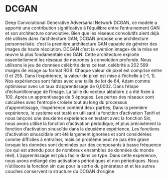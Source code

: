 # DCGAN
Deep Convolutional Generative Adversarial Network DCGAN, ce modele a apporté une contribution significative à l’équilibre entre l’entrainement GAN et son architecture 
convolutive. Bien que les réseaux convolutifs aient déjà été utilisés dans l’architecture GAN, DCGAN propose une architecture personnalisée. 
c’est la première architecture GAN capable de générer des images de haute
résolution. DCGAN c’est la «version image» de la mise en œuvre la plus fondamentale des GAN. Cette architecture exploite essentiellement les réseaux de neurones à
convolution profonde. Nous utilisons le jeu de données célébrité dans ce test. célébrité a 202 599 images
de visage au format RGB. Chaque valeur de pixel est comprise entre 0 et 255. Dans l’expérience, la valeur de pixel est mise à l’échelle à [-1, 1]. Nos expériences sont
faites avec une taille de lot de 64, Adam comme optimiseur avec un taux d’apprentissage de 0,0002. Dans l’étape d’échantillonnage de l’image. La taille du vecteur
aléatoire z a été fixée à 100. Après un apprentissage de 5 époques. Les pertes des
réseaux sont calculées avec l’entropie croisée tout au long du processus d’apprentissage, l’expérience contient deux parties, Dans la première expérience, le système 
est testé en utilisant la fonction d’activation TanH et
nous lançons une deuxième expérience en testant avec la fonction Sin, nous avons utilisé la fonction d’activation
périodique, et plus précisément la fonction d’activation sinusoïde dans la deuxième
expérience, Les fonctions d’activation sinusoïdale ont été largement ignorées et sont
considérées comme difficiles à entraîner, mais ce problème peut ne pas être grave
lorsque les données sont dominées par des composants à basse fréquence (ce qui est
attendu pour de nombreux ensembles de données du monde réel). L’apprentissage
est plus facile dans ce type. Dans cette expérience, nous
avons mélangé des activations périodiques et non périodiques. Nous n’utilisons la
fonction sin que pour la sortie du générateur et et les autres couches conservent la
structure du DCGAN d’origine.
